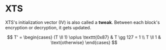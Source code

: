 # XTS

XTS's initialization vector (IV) is also called a **tweak**. Between
each block's encryption or decryption, it gets updated.

$$
T' = \begin{cases}
  (T \ll 1) \oplus \texttt{0x87} & T \gg 127 = 1 \\
  T \ll 1 & \text{otherwise}
\end{cases}
$$
